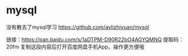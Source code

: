 # mysql
没有散去了mysql学习
https://github.com/aylizhiyuan/mysql


链接：https://pan.baidu.com/s/1aDTPM-D90R22bO4AGYQMNQ 
提取码：20fm 
复制这段内容后打开百度网盘手机App，操作更方便哦
